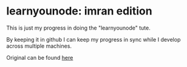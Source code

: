 learnyounode: imran edition
===========================

This is just my progress in doing the "learnyounode" tute. 

By keeping it in github I can keep my progress in sync while I develop across multiple machines.

Original can be found [here](https://github.com/workshopper/learnyounode)
